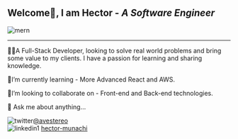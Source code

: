 ## Welcome👋, I am Hector - <em>A Software Engineer</em>

![mern](https://user-images.githubusercontent.com/58500221/87241978-6b838380-c420-11ea-8ef3-34cc16d8cd5f.png)


___
👨‍💻A Full-Stack Developer, looking to solve real world problems and bring some value to my clients. I have a passion for learning and sharing knowledge.

🧐I’m currently learning - More Advanced React and AWS.

🤝I’m looking to collaborate on - Front-end and Back-end technologies.

💬 Ask me about anything...

![twitter](https://user-images.githubusercontent.com/58500221/87242399-39742080-c424-11ea-88ca-94ad1498456d.png)[@avestereo](https://www.twitter.com/avestereo)<br>
![linkedin1](https://user-images.githubusercontent.com/58500221/88549360-1b0f4700-d018-11ea-9c66-9f2261248bd5.jpg)
[hector-munachi](https://www.linkedin.com/in/hector-munachi-852341181)




